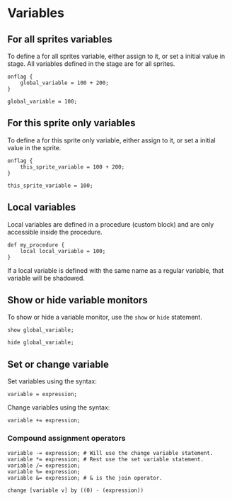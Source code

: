 # Variables

## For all sprites variables

To define a for all sprites variable, either assign to it, or set a initial value
in stage. All variables defined in the stage are for all sprites.


```{.goboscript title="Assign to the variable" }
onflag {
    global_variable = 100 + 200;
}
```

```{.goboscript title="Set a initial value" }
global_variable = 100;
```

## For this sprite only variables

To define a for this sprite only variable, either assign to it, or set a initial value
in the sprite.

```{.goboscript title="Assign to the variable" }
onflag {
    this_sprite_variable = 100 + 200;
}
```

```{.goboscript title="Set a initial value" }
this_sprite_variable = 100;
```

## Local variables

Local variables are defined in a procedure (custom block) and are only accessible
inside the procedure.

```goboscript
def my_procedure {
    local local_variable = 100;
}
```

If a local variable is defined with the same name as a regular variable, that variable
will be shadowed. 

## Show or hide variable monitors

To show or hide a variable monitor, use the `show` or `hide` statement.

```{.goboscript title="Show a variable monitor" }
show global_variable;
```

```{.goboscript title="Hide a variable monitor" }
hide global_variable;
```

## Set or change variable

Set variables using the syntax:

```goboscript
variable = expression;
```

Change variables using the syntax:

```goboscript
variable += expression;
```

### Compound assignment operators

```goboscript
variable -= expression; # Will use the change variable statement.
variable *= expression; # Rest use the set variable statement.
variable /= expression;
variable %= expression;
variable &= expression; # & is the join operator.
```

```scratchblocks
change [variable v] by ((0) - (expression))
```
